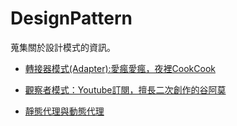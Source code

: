 # DesignPattern
蒐集關於設計模式的資訊。



* [ 轉接器模式(Adapter):愛瘋愛瘋，夜裡CookCook](https://github.com/show1po/DesignPattern/blob/master/src/resource/DesignPattern/adapter/adapter.md "轉接器模式 Adapter :愛瘋愛瘋，夜裡CookCook")

* [觀察者模式：Youtube訂閱，擅長二次創作的谷阿莫]("https://github.com/show1po/DesignPattern/blob/master/src/resource/DesignPattern/observer/observer.md "https://github.com/show1po/DesignPattern/blob/master/src/resource/DesignPattern/observer/observer.md")

* [靜態代理與動態代理](靜態代理與動態代理 "https://github.com/show1po/DesignPattern/blob/master/src/resource/DesignPattern/proxy/proxy.md")